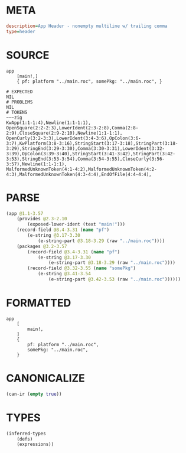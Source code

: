 # META
~~~ini
description=App Header - nonempty multiline w/ trailing comma
type=header
~~~
# SOURCE
~~~roc
app
	[main!,]
	{ pf: platform "../main.roc", somePkg: "../main.roc", }
~~~
~~~
# EXPECTED
NIL
# PROBLEMS
NIL
# TOKENS
~~~zig
KwApp(1:1-1:4),Newline(1:1-1:1),
OpenSquare(2:2-2:3),LowerIdent(2:3-2:8),Comma(2:8-2:9),CloseSquare(2:9-2:10),Newline(1:1-1:1),
OpenCurly(3:2-3:3),LowerIdent(3:4-3:6),OpColon(3:6-3:7),KwPlatform(3:8-3:16),StringStart(3:17-3:18),StringPart(3:18-3:29),StringEnd(3:29-3:30),Comma(3:30-3:31),LowerIdent(3:32-3:39),OpColon(3:39-3:40),StringStart(3:41-3:42),StringPart(3:42-3:53),StringEnd(3:53-3:54),Comma(3:54-3:55),CloseCurly(3:56-3:57),Newline(1:1-1:1),
MalformedUnknownToken(4:1-4:2),MalformedUnknownToken(4:2-4:3),MalformedUnknownToken(4:3-4:4),EndOfFile(4:4-4:4),
~~~
# PARSE
~~~clojure
(app @1.1-3.57
	(provides @2.3-2.10
		(exposed-lower-ident (text "main!")))
	(record-field @3.4-3.31 (name "pf")
		(e-string @3.17-3.30
			(e-string-part @3.18-3.29 (raw "../main.roc"))))
	(packages @3.2-3.57
		(record-field @3.4-3.31 (name "pf")
			(e-string @3.17-3.30
				(e-string-part @3.18-3.29 (raw "../main.roc"))))
		(record-field @3.32-3.55 (name "somePkg")
			(e-string @3.41-3.54
				(e-string-part @3.42-3.53 (raw "../main.roc"))))))
~~~
# FORMATTED
~~~roc
app
	[
		main!,
	]
	{
		pf: platform "../main.roc",
		somePkg: "../main.roc",
	}
~~~
# CANONICALIZE
~~~clojure
(can-ir (empty true))
~~~
# TYPES
~~~clojure
(inferred-types
	(defs)
	(expressions))
~~~
